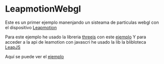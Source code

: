 LeapmotionWebgl
=========
Este es un primer ejemplo manenjando un sisteama de particulas webgl con el dispositivo [Leapmotion](https://leapmotion.com/)

Para este ejemplo he usado la libreria [threejs](http://mrdoob.github.com/three.js/) con este [ejemplo](http://mrdoob.github.com/three.js/examples/canvas_particles_sprites.html) 
Y para acceder a la api de leamotion con javascri he usado la lib la blibloteca [LeapJS](https://github.com/deckar01/LeapJS) 


Aquí se puede ver el [ejemplo](http://www.youtube.com/watch?v=tc866YvrQFo)


